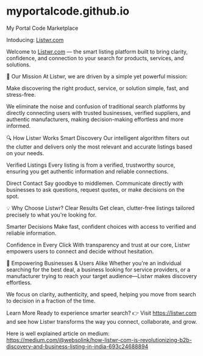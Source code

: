 # myportalcode.github.io
My Portal Code Marketplace

Intoducing: <a href="https://listwr.com">Listwr.com</a>

Welcome to <a href="https://listwr.com">Listwr.com</a> — the smart listing platform built to bring clarity, confidence, and connection to your search for products, services, and solutions.

🚀 Our Mission
At Listwr, we are driven by a simple yet powerful mission:

Make discovering the right product, service, or solution simple, fast, and stress-free.

We eliminate the noise and confusion of traditional search platforms by directly connecting users with trusted businesses, verified suppliers, and authentic manufacturers, making decision-making effortless and more informed.

🔍 How Listwr Works
Smart Discovery
Our intelligent algorithm filters out the clutter and delivers only the most relevant and accurate listings based on your needs.

Verified Listings
Every listing is from a verified, trustworthy source, ensuring you get authentic information and reliable connections.

Direct Contact
Say goodbye to middlemen. Communicate directly with businesses to ask questions, request quotes, or make decisions on the spot.

💡 Why Choose Listwr?
Clear Results
Get clean, clutter-free listings tailored precisely to what you're looking for.

Smarter Decisions
Make fast, confident choices with access to verified and reliable information.

Confidence in Every Click
With transparency and trust at our core, Listwr empowers users to connect and decide without hesitation.

🤝 Empowering Businesses & Users Alike
Whether you're an individual searching for the best deal, a business looking for service providers, or a manufacturer trying to reach your target audience—Listwr makes discovery effortless.

We focus on clarity, authenticity, and speed, helping you move from search to decision in a fraction of the time.

Learn More
Ready to experience smarter search?
👉 Visit https://listwr.com and see how Listwr transforms the way you connect, collaborate, and grow.

Here is well explained article on medium: https://medium.com/@websolink/how-listwr-com-is-revolutionizing-b2b-discovery-and-business-listing-in-india-693c24688894
